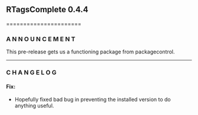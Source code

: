## RTagsComplete 0.4.4
======================

### A N N O U N C E M E N T

This pre-release gets us a functioning package from packagecontrol.

--------------------------------------------------------------------

### C H A N G E L O G

#### Fix:

- Hopefully fixed bad bug in preventing the installed version to do anything useful.
